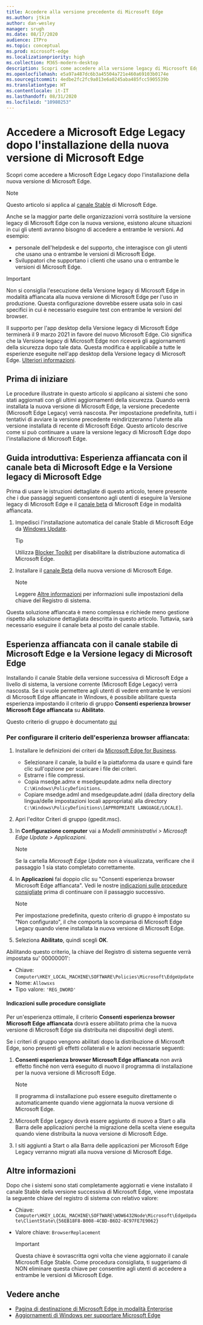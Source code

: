 ```yaml
---
title: Accedere alla versione precedente di Microsoft Edge
ms.author: jtkim
author: dan-wesley
manager: srugh
ms.date: 08/17/2020
audience: ITPro
ms.topic: conceptual
ms.prod: microsoft-edge
ms.localizationpriority: high
ms.collection: M365-modern-desktop
description: Scopri come accedere alla versione legacy di Microsoft Edge.
ms.openlocfilehash: e5a97a487dc6b3a45504a721e460a69103b0174e
ms.sourcegitcommit: 4edbe2fc2fc9a013e6a0245aba485fcc5905539b
ms.translationtype: HT
ms.contentlocale: it-IT
ms.lasthandoff: 08/31/2020
ms.locfileid: "10980253"
---
```

# Accedere a Microsoft Edge Legacy dopo l'installazione della nuova versione di Microsoft Edge

Scopri come accedere a Microsoft Edge Legacy dopo l'installazione della nuova versione di Microsoft Edge.

> [!NOTE]
> Questo articolo si applica al [canale Stable](microsoft-edge-channels.md) di Microsoft Edge.

Anche se la maggior parte delle organizzazioni vorrà sostituire la versione legacy di Microsoft Edge con la nuova versione, esistono alcune situazioni in cui gli utenti avranno bisogno di accedere a entrambe le versioni. Ad esempio:

- personale dell'helpdesk e del supporto, che interagisce con gli utenti che usano una o entrambe le versioni di Microsoft Edge.
- Sviluppatori che supportano i clienti che usano una o entrambe le versioni di Microsoft Edge.

> [!IMPORTANT]
> Non si consiglia l'esecuzione della Versione legacy di Microsoft Edge in modalità affiancata alla nuova versione di Microsoft Edge per l'uso in produzione. Questa configurazione dovrebbe essere usata solo in casi specifici in cui è necessario eseguire test con entrambe le versioni del browser.
>
> Il supporto per l'app desktop della Versione legacy di Microsoft Edge terminerà il 9 marzo 2021 in favore del nuovo Microsoft Edge. Ciò significa che la Versione legacy di Microsoft Edge non riceverà gli aggiornamenti della sicurezza dopo tale data. Questa modifica è applicabile a tutte le esperienze eseguite nell'app desktop della Versione legacy di Microsoft Edge. [Ulteriori informazioni](https://techcommunity.microsoft.com/t5/microsoft-365-blog/microsoft-365-apps-say-farewell-to-internet-explorer-11-and/ba-p/1591666).

## Prima di iniziare

Le procedure illustrate in questo articolo si applicano ai sistemi che sono stati aggiornati con gli ultimi aggiornamenti della sicurezza. Quando verrà installata la nuova versione di Microsoft Edge, la versione precedente (Microsoft Edge Legacy) verrà nascosta. Per impostazione predefinita, tutti i tentativi di avviare la versione precedente reindirizzeranno l'utente alla versione installata di recente di Microsoft Edge. Questo articolo descrive come si può continuare a usare la versione legacy di Microsoft Edge dopo l'installazione di Microsoft Edge.

## Guida introduttiva: Esperienza affiancata con il canale beta di Microsoft Edge e la Versione legacy di Microsoft Edge

Prima di usare le istruzioni dettagliate di questo articolo, tenere presente che i due passaggi seguenti consentono agli utenti di eseguire la Versione legacy di Microsoft Edge e il [canale beta](microsoft-edge-channels.md) di Microsoft Edge in modalità affiancata.

1. Impedisci l'installazione automatica del canale Stable di Microsoft Edge da [Windows Update](https://support.microsoft.com/help/12373/windows-update-faq).

   > [!TIP]
   > Utilizza [Blocker Toolkit](microsoft-edge-blocker-toolkit.md) per disabilitare la distribuzione automatica di Microsoft Edge.

2. Installare il [canale Beta](https://www.microsoft.com/edge/business/download) della nuova versione di Microsoft Edge.

   > [!NOTE]
   > Leggere [Altre informazioni](#additional-information) per informazioni sulle impostazioni della chiave del Registro di sistema.

Questa soluzione affiancata è meno complessa e richiede meno gestione rispetto alla soluzione dettagliata descritta in questo articolo. Tuttavia, sarà necessario eseguire il canale beta al posto del canale stabile.

## Esperienza affiancata con il canale stabile di Microsoft Edge e la Versione legacy di Microsoft Edge

Installando il canale Stable della versione successiva di Microsoft Edge a livello di sistema, la versione corrente (Microsoft Edge Legacy) verrà nascosta. Se si vuole permettere agli utenti di vedere entrambe le versioni di Microsoft Edge affiancate in Windows, è possibile abilitare questa esperienza impostando il criterio di gruppo **Consenti esperienza browser Microsoft Edge affiancata** su **Abilitato**.

Questo criterio di gruppo è documentato [qui](https://docs.microsoft.com/deployedge/microsoft-edge-update-policies#allowsxs)

### Per configurare il criterio dell'esperienza browser affiancata:

1. Installare le definizioni dei criteri da [Microsoft Edge for Business](https://www.microsoft.com/edge/business/download).

   - Selezionare il canale, la build e la piattaforma da usare e quindi fare clic sull'opzione per scaricare i file dei criteri.
   - Estrarre i file compressi.
   - Copia msedge.admx e msedgeupdate.admx nella directory `C:\Windows\PolicyDefinitions`.
   - Copiare msedge.adml and msedgeupdate.adml (dalla directory della lingua/delle impostazioni locali appropriata) alla directory `C:\Windows\PolicyDefinitions\[APPROPRIATE LANGUAGE/LOCALE]`.

2. Apri l'editor Criteri di gruppo (gpedit.msc).
3. In **Configurazione computer** vai a *Modelli amministrativi > Microsoft Edge Update > Applicazioni*.

    > [!NOTE]
    > Se la cartella *Microsoft Edge Update* non è visualizzata, verificare che il passaggio 1 sia stato completato correttamente.

4. In **Applicazioni** fai doppio clic su "Consenti esperienza browser Microsoft Edge affiancata". Vedi le nostre [indicazioni sulle procedure consigliate](#best-practice-guidance) prima di continuare con il passaggio successivo.

    > [!NOTE]
    > Per impostazione predefinita, questo criterio di gruppo è impostato su "Non configurato", il che comporta la scomparsa di Microsoft Edge Legacy quando viene installata la nuova versione di Microsoft Edge.

5. Seleziona **Abilitato**, quindi scegli **OK**.  

Abilitando questo criterio, la chiave del Registro di sistema seguente verrà impostata su' 00000001':

- Chiave: `Computer\HKEY_LOCAL_MACHINE\SOFTWARE\Policies\Microsoft\EdgeUpdate`
- Nome: `Allowsxs`
- Tipo valore: `'REG_DWORD'`

#### Indicazioni sulle procedure consigliate

Per un'esperienza ottimale, il criterio **Consenti esperienza browser Microsoft Edge affiancata** dovrà essere abilitato prima che la nuova versione di Microsoft Edge sia distribuita nei dispositivi degli utenti.

Se i criteri di gruppo vengono abilitati dopo la distribuzione di Microsoft Edge, sono presenti gli effetti collaterali e le azioni necessarie seguenti:

1. **Consenti esperienza browser Microsoft Edge affiancata** non avrà effetto finché non verrà eseguito di nuovo il programma di installazione per la nuova versione di Microsoft Edge.

   > [!NOTE]
   > Il programma di installazione può essere eseguito direttamente o automaticamente quando viene aggiornata la nuova versione di Microsoft Edge.

2. Microsoft Edge Legacy dovrà essere aggiunto di nuovo a Start o alla Barra delle applicazioni perché la migrazione della scelta viene eseguita quando viene distribuita la nuova versione di Microsoft Edge.
3. I siti aggiunti a Start o alla Barra delle applicazioni per Microsoft Edge Legacy verranno migrati alla nuova versione di Microsoft Edge.

## Altre informazioni

Dopo che i sistemi sono stati completamente aggiornati e viene installato il canale Stable della versione successiva di Microsoft Edge, viene impostata la seguente chiave del registro di sistema con relativo valore:

- Chiave: `Computer\HKEY_LOCAL_MACHINE\SOFTWARE\WOW6432Node\Microsoft\EdgeUpdate\ClientState\{56EB18F8-B008-4CBD-B6D2-8C97FE7E9062}`
- Valore chiave: `BrowserReplacement`

  > [!IMPORTANT]
  > Questa chiave è sovrascritta ogni volta che viene aggiornato il canale Microsoft Edge Stable. Come procedura consigliata, ti suggeriamo di NON eliminare questa chiave per consentire agli utenti di accedere a entrambe le versioni di Microsoft Edge.

## Vedere anche

- [Pagina di destinazione di Microsoft Edge in modalità Enterprise](https://aka.ms/EdgeEnterprise)
- [Aggiornamenti di Windows per supportare Microsoft Edge](microsoft-edge-sysupdate-windows-updates.md)

